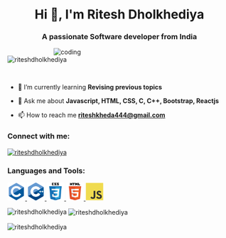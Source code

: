 
<h1 align="center">Hi 👋, I'm Ritesh Dholkhediya</h1>
<h3 align="center">A passionate Software developer from India</h3>

<img align='right' alt="coding" width='400' src="https://cdn.dribbble.com/users/1162077/screenshots/3848914/programmer.gif">

<p align="left"> <img src="https://komarev.com/ghpvc/?username=riteshdholkhediya&label=Profile%20views&color=0e75b6&style=flat" alt="riteshdholkhediya" /> </p>

<p align="left"> <a href="https://twitter.com/" target="blank"><img src="https://img.shields.io/twitter/follow/?logo=twitter&style=for-the-badge" alt="" /></a> </p>

- 🌱 I’m currently learning **Revising previous topics**

- 💬 Ask me about **Javascript, HTML, CSS, C, C++, Bootstrap, Reactjs**

- 📫 How to reach me **riteshkheda444@gmail.com**

<h3 align="left">Connect with me:</h3>
<p align="left">
<a href="https://linkedin.com/in/riteshdholkhediya" target="blank"><img align="center" src="https://raw.githubusercontent.com/rahuldkjain/github-profile-readme-generator/master/src/images/icons/Social/linked-in-alt.svg" alt="riteshdholkhediya" height="30" width="40" /></a>
</p>

<h3 align="left">Languages and Tools:</h3>
<p align="left"> <a href="https://www.cprogramming.com/" target="_blank" rel="noreferrer"> <img src="https://raw.githubusercontent.com/devicons/devicon/master/icons/c/c-original.svg" alt="c" width="40" height="40"/> </a> <a href="https://www.w3schools.com/cpp/" target="_blank" rel="noreferrer"> <img src="https://raw.githubusercontent.com/devicons/devicon/master/icons/cplusplus/cplusplus-original.svg" alt="cplusplus" width="40" height="40"/> </a> <a href="https://www.w3schools.com/css/" target="_blank" rel="noreferrer"> <img src="https://raw.githubusercontent.com/devicons/devicon/master/icons/css3/css3-original-wordmark.svg" alt="css3" width="40" height="40"/> </a> <a href="https://www.w3.org/html/" target="_blank" rel="noreferrer"> <img src="https://raw.githubusercontent.com/devicons/devicon/master/icons/html5/html5-original-wordmark.svg" alt="html5" width="40" height="40"/> </a> <a href="https://developer.mozilla.org/en-US/docs/Web/JavaScript" target="_blank" rel="noreferrer"> <img src="https://raw.githubusercontent.com/devicons/devicon/master/icons/javascript/javascript-original.svg" alt="javascript" width="40" height="40"/> </a> </p>

<p><img align="left" src="https://github-readme-stats.vercel.app/api/top-langs?username=riteshdholkhediya&show_icons=true&locale=en&layout=compact" alt="riteshdholkhediya" /></p>

<p>&nbsp;<img align="center" src="https://github-readme-stats.vercel.app/api?username=riteshdholkhediya&show_icons=true&locale=en" alt="riteshdholkhediya" /></p>

<p><img align="center" src="https://github-readme-streak-stats.herokuapp.com/?user=riteshdholkhediya&" alt="riteshdholkhediya" /></p>
